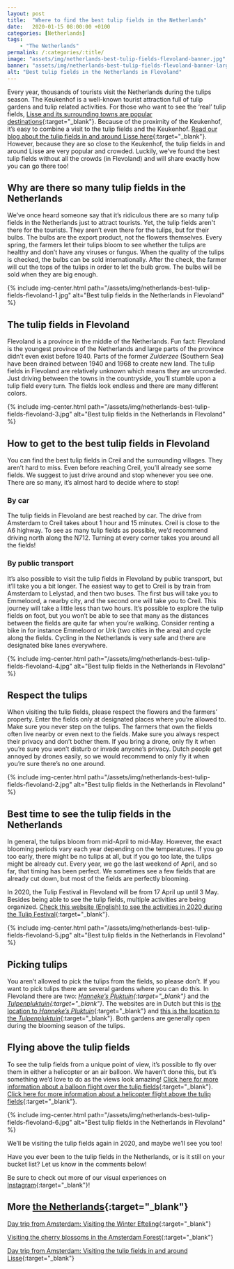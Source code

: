 ```yaml
---
layout: post
title:  "Where to find the best tulip fields in the Netherlands"
date:   2020-01-15 08:00:00 +0100
categories: [Netherlands]
tags:
    - "The Netherlands"
permalink: /:categories/:title/
image: "assets/img/netherlands-best-tulip-fields-flevoland-banner.jpg"
banner: "assets/img/netherlands-best-tulip-fields-flevoland-banner-large.jpg"
alt: "Best tulip fields in the Netherlands in Flevoland"
---
```

 
Every year, thousands of tourists visit the Netherlands during the tulips season. The Keukenhof is a well-known tourist attraction full of tulip gardens and tulip related activities. For those who want to see the ‘real’ tulip fields, [Lisse and its surrounding towns are popular destinations][tulips lisse]{:target="_blank"}. Because of the proximity of the Keukenhof, it’s easy to combine a visit to the tulip fields and the Keukenhof. [Read our blog about the tulip fields in and around Lisse here][tulips lisse]{:target="_blank"}. However, because they are so close to the Keukenhof, the tulip fields in and around Lisse are very popular and crowded. Luckily, we’ve found the best tulip fields without all the crowds (in Flevoland) and will share exactly how you can go there too!
 
## Why are there so many tulip fields in the Netherlands
 
We’ve once heard someone say that it’s ridiculous there are so many tulip fields in the Netherlands just to attract tourists. Yet, the tulip fields aren't there for the tourists. They aren’t even there for the tulips, but for their bulbs. The bulbs are the export product, not the flowers themselves. Every spring, the farmers let their tulips bloom to see whether the tulips are healthy and don’t have any viruses or fungus. When the quality of the tulips is checked, the bulbs can be sold internationally. After the check, the farmer will cut the tops of the tulips in order to let the bulb grow. The bulbs will be sold when they are big enough.

{% include img-center.html path="/assets/img/netherlands-best-tulip-fields-flevoland-1.jpg" alt="Best tulip fields in the Netherlands in Flevoland" %}
 
## The tulip fields in Flevoland
 
Flevoland is a province in the middle of the Netherlands. Fun fact: Flevoland is the youngest province of the Netherlands and large parts of the province didn’t even exist before 1940. Parts of the former *Zuiderzee* (Southern Sea) have been drained between 1940 and 1968 to create new land. The tulip fields in Flevoland are relatively unknown which means they are uncrowded. Just driving between the towns in the countryside, you’ll stumble upon a tulip field every turn. The fields look endless and there are many different colors.
 
{% include img-center.html path="/assets/img/netherlands-best-tulip-fields-flevoland-3.jpg" alt="Best tulip fields in the Netherlands in Flevoland" %}

## How to get to the best tulip fields in Flevoland
 
You can find the best tulip fields in Creil and the surrounding villages. They aren’t hard to miss. Even before reaching Creil, you’ll already see some fields. We suggest to just drive around and stop whenever you see one. There are so many, it’s almost hard to decide where to stop!
 
### By car
 
The tulip fields in Flevoland are best reached by car. The drive from Amsterdam to Creil takes about 1 hour and 15 minutes. Creil is close to the A6 highway. To see as many tulip fields as possible, we’d recommend driving north along the N712. Turning at every corner takes you around all the fields! 
 
### By public transport
 
It’s also possible to visit the tulip fields in Flevoland by public transport, but it’ll take you a bit longer. The easiest way to get to Creil is by train from Amsterdam to Lelystad, and then two buses. The first bus will take you to Emmeloord, a nearby city, and the second one will take you to Creil. This journey will take a little less than two hours. It’s possible to explore the tulip fields on foot, but you won’t be able to see that many as the distances between the fields are quite far when you’re walking. Consider renting a bike in for instance Emmeloord or Urk (two cities in the area) and cycle along the fields. Cycling in the Netherlands is very safe and there are designated bike lanes everywhere.  
 
{% include img-center.html path="/assets/img/netherlands-best-tulip-fields-flevoland-4.jpg" alt="Best tulip fields in the Netherlands in Flevoland" %}

## Respect the tulips 
 
When visiting the tulip fields, please respect the flowers and the farmers’ property. Enter the fields only at designated places where you’re allowed to. Make sure you never step on the tulips. The farmers that own the fields often live nearby or even next to the fields. Make sure you always respect their privacy and don’t bother them. If you bring a drone, only fly it when you’re sure you won’t disturb or invade anyone’s privacy. Dutch people get annoyed by drones easily, so we would recommend to only fly it when you’re sure there’s no one around.
 
{% include img-center.html path="/assets/img/netherlands-best-tulip-fields-flevoland-2.jpg" alt="Best tulip fields in the Netherlands in Flevoland" %}

## Best time to see the tulip fields in the Netherlands
 
In general, the tulips bloom from mid-April to mid-May. However, the exact blooming periods vary each year depending on the temperatures. If you go too early, there might be no tulips at all, but if you go too late, the tulips might be already cut. Every year, we go the last weekend of April, and so far, that timing has been perfect. We sometimes see a few fields that are already cut down, but most of the fields are perfectly blooming.
 
In 2020, the Tulip Festival in Flevoland will be from 17 April up until 3 May. Besides being able to see the tulip fields, multiple activities are being organized. [Check this website (English) to see the activities in 2020 during the Tulip Festival][tulip festival]{:target="_blank"}.
 
{% include img-center.html path="/assets/img/netherlands-best-tulip-fields-flevoland-5.jpg" alt="Best tulip fields in the Netherlands in Flevoland" %}

## Picking tulips
 
You aren’t allowed to pick the tulips from the fields, so please don’t. If you want to pick tulips there are several gardens where you can do this. In Flevoland there are two: *[Hanneke’s Pluktuin][hannekes pluktuin]{:target="_blank"}* and the *[Tulpenpluktuin][tulpenpluktuin]{:target="_blank"}*. The websites are in Dutch but this is [the location to *Hanneke’s Pluktuin*][hannekes pluktuin location]{:target="_blank"} and [this is the location to the *Tulpenpluktuin*][tulpenpluktuin location]{:target="_blank"}. Both gardens are generally open during the blooming season of the tulips.
 
## Flying above the tulip fields
 
To see the tulip fields from a unique point of view, it’s possible to fly over them in either a helicopter or an air balloon. We haven’t done this, but it’s something we’d love to do as the views look amazing! [Click here for more information about a balloon flight over the tulip fields][balloon flight]{:target="_blank"}. [Click here for more information about a helicopter flight above the tulip fields][helicopter flight]{:target="_blank"}. 
 
{% include img-center.html path="/assets/img/netherlands-best-tulip-fields-flevoland-6.jpg" alt="Best tulip fields in the Netherlands in Flevoland" %}

We’ll be visiting the tulip fields again in 2020, and maybe we’ll see you too!

Have you ever been to the tulip fields in the Netherlands, or is it still on your bucket list? Let us know in the comments below! 

Be sure to check out more of our visual experiences on [Instagram][instagram]{:target="_blank"}!

## More [the Netherlands][the netherlands]{:target="_blank"}

[Day trip from Amsterdam: Visiting the Winter Efteling][winter efteling]{:target="_blank"}

[Visiting the cherry blossoms in the Amsterdam Forest][amsterdam forest]{:target="_blank"}

[Day trip from Amsterdam: Visiting the tulip fields in and around Lisse][tulips lisse]{:target="_blank"}

[the netherlands]: https://kipamojo.world/tags.html#the-netherlands
[winter efteling]: https://kipamojo.world/netherlands/Day-trip-from-Amsterdam-Visiting-the-Winter-Efteling/
[amsterdam forest]: https://kipamojo.world/netherlands/Visiting-the-cherry-blossoms-in-the-Amsterdam-Forest/
[tulips lisse]: https://kipamojo.world/netherlands/Day-trip-from-Amsterdam-Visiting-the-tulip-fields-in-and-around-Lisse/ 
 
[instagram]: https://instagram.com/kipamojo 
[tulip festival]: https://tulpenfestival.nl/en/activities/ 
[hannekes pluktuin]: http://hannekespluktuin.nl/
[tulpenpluktuin]: http://boerenshop.nl/
[hannekes pluktuin location]: https://goo.gl/maps/iFjGNPmcurzW1Kss6
[tulpenpluktuin location]: https://goo.gl/maps/tDDNLvks1WJDXLYC6 
[balloon flight]: http://tulpenballonvaart.nl/
[helicopter flight]: https://www.stepnop.nl/tulpenvliegroute/ 
